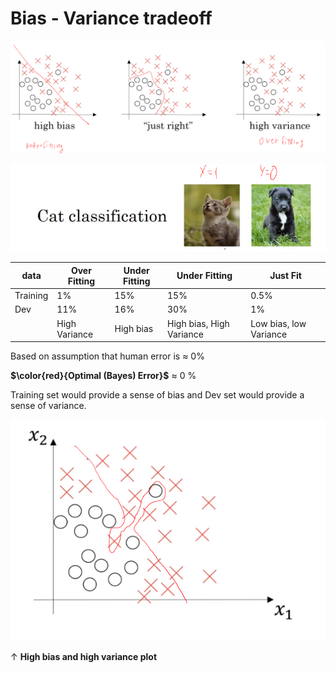 # Bias - Variance tradeoff

![](images/015be386.png)


![](images/02f89e46.png)

| data     | Over Fitting  | Under Fitting | Under Fitting            | Just Fit               |
| -------- | ------------- | ------------- | ------------------------ | ---------------------- |
| Training | 1%            | 15%           | 15%                      | 0.5%                   |
| Dev      | 11%           | 16%           | 30%                      | 1%                     |
|          | High Variance | High bias     | High bias, High Variance | Low bias, low Variance |

Based on assumption that human error is $\approx$ 0%

**$\color{red}{Optimal (Bayes) Error}$** $\approx$ 0 %

Training set would provide a sense of bias and Dev set would provide a sense of variance.

![](images/fbd50a88.png)

$\uparrow$ **High bias and high variance plot**
